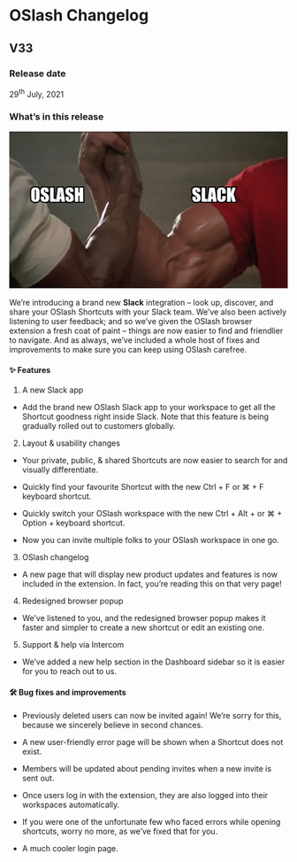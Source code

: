 # OSlash Changelog

## V33

### Release date

29<sup>th</sup> July, 2021

### What’s in this release

![OSlash 🤝 Slack](https://raw.githubusercontent.com/getoslash/changelog/main/assets/images/oslash-slack-epic-handshake.png)

We’re introducing a brand new **Slack** integration – look up, discover, and share your OSlash Shortcuts with your Slack team. We’ve also been actively listening to user feedback; and so we’ve given the OSlash browser extension a fresh coat of paint – things are now easier to find and friendlier to navigate. And as always, we’ve included a whole host of fixes and improvements to make sure you can keep using OSlash carefree.

#### ✨ Features

1. A new Slack app

* Add the brand new OSlash Slack app to your workspace to get all the Shortcut goodness right inside Slack. Note that this feature is being gradually rolled out to customers globally.

2. Layout & usability changes

* Your private, public, & shared Shortcuts are now easier to search for and visually differentiate.

* Quickly find your favourite Shortcut with the new Ctrl + F or ⌘ + F keyboard shortcut.

* Quickly switch your OSlash workspace with the new Ctrl + Alt + <number> or ⌘ + Option + <number> keyboard shortcut.

* Now you can invite multiple folks to your OSlash workspace in one go.

3. OSlash changelog

* A new page that will display new product updates and features is now included in the extension. In fact, you’re reading this on that very page!

4. Redesigned browser popup

* We’ve listened to you, and the redesigned browser popup makes it faster and simpler to create a new shortcut or edit an existing one.

5. Support & help via Intercom

* We’ve added a new help section in the Dashboard sidebar so it is easier for you to reach out to us.

#### 🛠 Bug fixes and improvements

* Previously deleted users can now be invited again! We’re sorry for this, because we sincerely believe in second chances.

* A new user-friendly error page will be shown when a Shortcut does not exist.

* Members will be updated about pending invites when a new invite is sent out.

* Once users log in with the extension, they are also logged into their workspaces automatically.

* If you were one of the unfortunate few who faced errors while opening shortcuts, worry no more, as we’ve fixed that for you.

* A much cooler login page.
